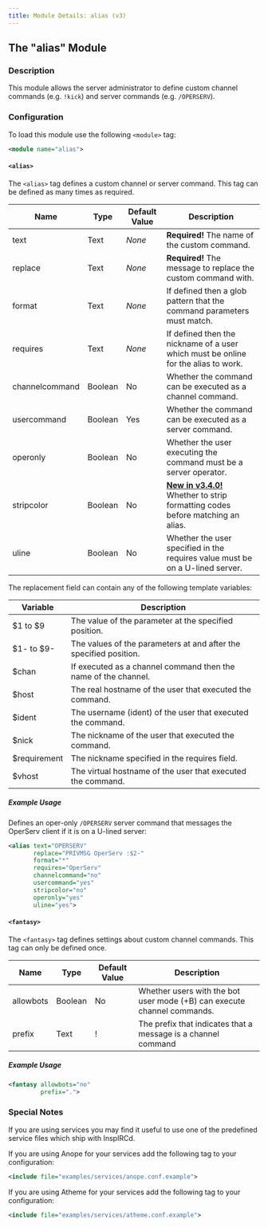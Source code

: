 ```yaml
---
title: Module Details: alias (v3)
---
```


## The "alias" Module

### Description

This module allows the server administrator to define custom channel commands (e.g. `!kick`) and server commands (e.g. `/OPERSERV`).

### Configuration

To load this module use the following `<module>` tag:

```xml
<module name="alias">
```

#### `<alias>`

The `<alias>` tag defines a custom channel or server command. This tag can be defined as many times as required.

Name           | Type    | Default Value | Description
-------------- | ------- | ------------- | -----------
text           | Text    | *None*        | **Required!** The name of the custom command.
replace        | Text    | *None*        | **Required!** The message to replace the custom command with.
format         | Text    | *None*        | If defined then a glob pattern that the command parameters must match.
requires       | Text    | *None*        | If defined then the nickname of a user which must be online for the alias to work.
channelcommand | Boolean | No            | Whether the command can be executed as a channel command.
usercommand    | Boolean | Yes           | Whether the command can be executed as a server command.
operonly       | Boolean | No            | Whether the user executing the command must be a server operator.
stripcolor     | Boolean | No            | [**New in v3.4.0!**](/3/change-log/#inspircd-340) Whether to strip formatting codes before matching an alias.
uline          | Boolean | No            | Whether the user specified in the requires value must be on a U-lined server.

The replacement field can contain any of the following template variables:

Variable     | Description
------------ | -----------
$1 to $9     | The value of the parameter at the specified position.
$1- to $9-   | The values of the parameters at and after the specified position.
$chan        | If executed as a channel command then the name of the channel.
$host        | The real hostname of the user that executed the command.
$ident       | The username (ident) of the user that executed the command.
$nick        | The nickname of the user that executed the command.
$requirement | The nickname specified in the requires field.
$vhost       | The virtual hostname of the user that executed the command.

##### Example Usage

Defines an oper-only `/OPERSERV` server command that messages the OperServ client if it is on a U-lined server:

```xml
<alias text="OPERSERV"
       replace="PRIVMSG OperServ :$2-"
       format="*"
       requires="OperServ"
       channelcommand="no"
       usercommand="yes"
       stripcolor="no"
       operonly="yes"
       uline="yes">
```

#### `<fantasy>`

The `<fantasy>` tag defines settings about custom channel commands. This tag can only be defined once.

Name      | Type    | Default Value | Description
--------- | ------- | ------------- | -----------
allowbots | Boolean | No            | Whether users with the bot user mode (+B) can execute channel commands.
prefix    | Text    | !             | The prefix that indicates that a message is a channel command

##### Example Usage

```xml
<fantasy allowbots="no"
         prefix=".">
```

### Special Notes

If you are using services you may find it useful to use one of the predefined service files which ship with InspIRCd.

If you are using Anope for your services add the following tag to your configuration:

```xml
<include file="examples/services/anope.conf.example">
```

If you are using Atheme for your services add the following tag to your configuration:

```xml
<include file="examples/services/atheme.conf.example">
```
